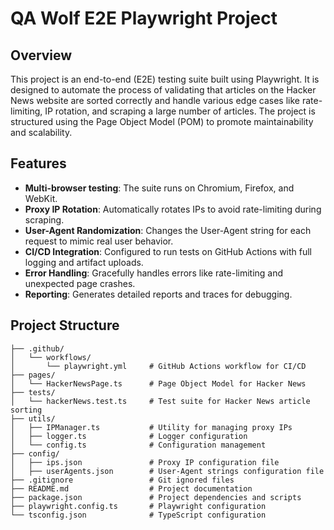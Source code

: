 # QA Wolf E2E Playwright Project

## Overview

This project is an end-to-end (E2E) testing suite built using Playwright. It is designed to automate the process of validating that articles on the Hacker News website are sorted correctly and handle various edge cases like rate-limiting, IP rotation, and scraping a large number of articles. The project is structured using the Page Object Model (POM) to promote maintainability and scalability.

## Features

- **Multi-browser testing**: The suite runs on Chromium, Firefox, and WebKit.
- **Proxy IP Rotation**: Automatically rotates IPs to avoid rate-limiting during scraping.
- **User-Agent Randomization**: Changes the User-Agent string for each request to mimic real user behavior.
- **CI/CD Integration**: Configured to run tests on GitHub Actions with full logging and artifact uploads.
- **Error Handling**: Gracefully handles errors like rate-limiting and unexpected page crashes.
- **Reporting**: Generates detailed reports and traces for debugging.

## Project Structure

```plaintext
├── .github/
│   └── workflows/
│       └── playwright.yml     # GitHub Actions workflow for CI/CD
├── pages/
│   └── HackerNewsPage.ts      # Page Object Model for Hacker News
├── tests/
│   └── hackerNews.test.ts     # Test suite for Hacker News article sorting
├── utils/
│   ├── IPManager.ts           # Utility for managing proxy IPs
│   ├── logger.ts              # Logger configuration
│   └── config.ts              # Configuration management
├── config/
│   ├── ips.json               # Proxy IP configuration file
│   ├── userAgents.json        # User-Agent strings configuration file
├── .gitignore                 # Git ignored files
├── README.md                  # Project documentation
├── package.json               # Project dependencies and scripts
├── playwright.config.ts       # Playwright configuration
└── tsconfig.json              # TypeScript configuration
```
